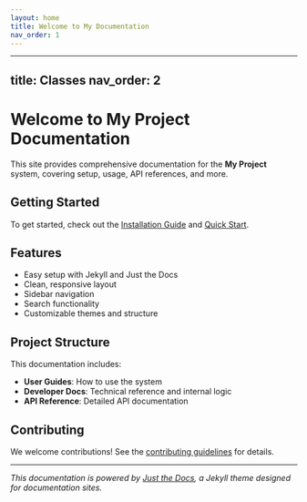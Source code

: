 ```yaml
---
layout: home
title: Welcome to My Documentation
nav_order: 1
---
```


---
title: Classes
nav_order: 2
---


# Welcome to My Project Documentation

This site provides comprehensive documentation for the **My Project** system, covering setup, usage, API references, and more.

## Getting Started

To get started, check out the [Installation Guide](./installation.md) and [Quick Start](./quick-start.md).

## Features

- Easy setup with Jekyll and Just the Docs
- Clean, responsive layout
- Sidebar navigation
- Search functionality
- Customizable themes and structure

## Project Structure

This documentation includes:

- **User Guides**: How to use the system
- **Developer Docs**: Technical reference and internal logic
- **API Reference**: Detailed API documentation

## Contributing

We welcome contributions! See the [contributing guidelines](./contributing.md) for details.

---

_This documentation is powered by [Just the Docs](https://just-the-docs.com/), a Jekyll theme designed for documentation sites._
